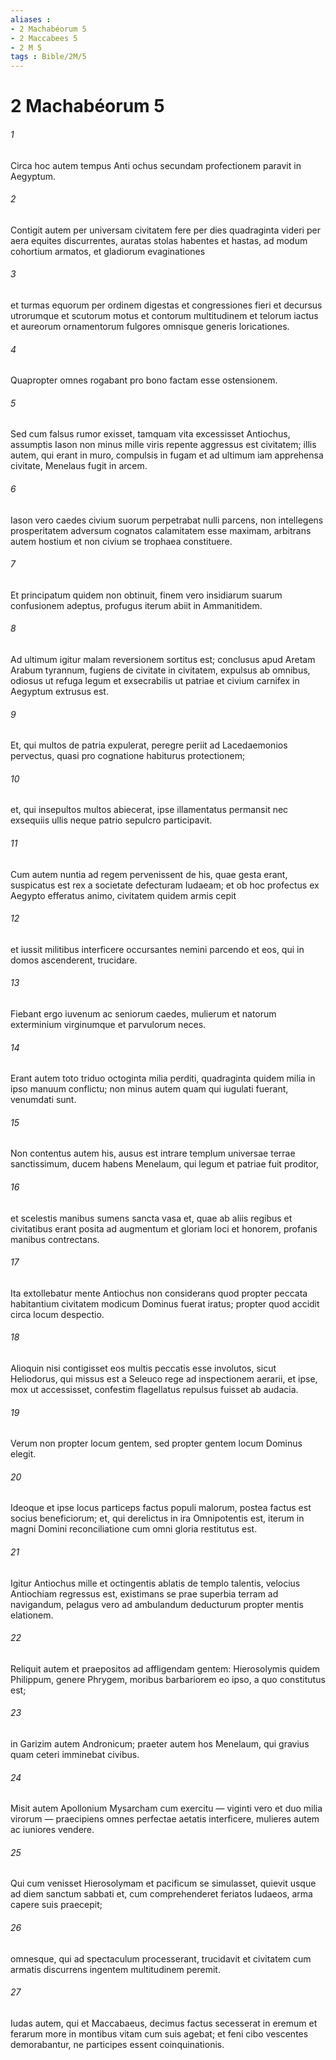 ```yaml
---
aliases : 
- 2 Machabéorum 5
- 2 Maccabees 5
- 2 M 5
tags : Bible/2M/5
---
```


# 2 Machabéorum 5

###### 1
Circa hoc autem tempus Anti ochus secundam profectionem paravit in Aegyptum. 
###### 2
Contigit autem per universam civitatem fere per dies quadraginta videri per aera equites discurrentes, auratas stolas habentes et hastas, ad modum cohortium armatos, et gladiorum evaginationes 
###### 3
et turmas equorum per ordinem digestas et congressiones fieri et decursus utrorumque et scutorum motus et contorum multitudinem et telorum iactus et aureorum ornamentorum fulgores omnisque generis loricationes. 
###### 4
Quapropter omnes rogabant pro bono factam esse ostensionem.
###### 5
Sed cum falsus rumor exisset, tamquam vita excessisset Antiochus, assumptis Iason non minus mille viris repente aggressus est civitatem; illis autem, qui erant in muro, compulsis in fugam et ad ultimum iam apprehensa civitate, Menelaus fugit in arcem. 
###### 6
Iason vero caedes civium suorum perpetrabat nulli parcens, non intellegens prosperitatem adversum cognatos calamitatem esse maximam, arbitrans autem hostium et non civium se trophaea constituere. 
###### 7
Et principatum quidem non obtinuit, finem vero insidiarum suarum confusionem adeptus, profugus iterum abiit in Ammanitidem. 
###### 8
Ad ultimum igitur malam reversionem sortitus est; conclusus apud Aretam Arabum tyrannum, fugiens de civitate in civitatem, expulsus ab omnibus, odiosus ut refuga legum et exsecrabilis ut patriae et civium carnifex in Aegyptum extrusus est. 
###### 9
Et, qui multos de patria expulerat, peregre periit ad Lacedaemonios pervectus, quasi pro cognatione habiturus protectionem; 
###### 10
et, qui insepultos multos abiecerat, ipse illamentatus permansit nec exsequiis ullis neque patrio sepulcro participavit.
###### 11
Cum autem nuntia ad regem pervenissent de his, quae gesta erant, suspicatus est rex a societate defecturam Iudaeam; et ob hoc profectus ex Aegypto efferatus animo, civitatem quidem armis cepit 
###### 12
et iussit militibus interficere occursantes nemini parcendo et eos, qui in domos ascenderent, trucidare. 
###### 13
Fiebant ergo iuvenum ac seniorum caedes, mulierum et natorum exterminium virginumque et parvulorum neces. 
###### 14
Erant autem toto triduo octoginta milia perditi, quadraginta quidem milia in ipso manuum conflictu; non minus autem quam qui iugulati fuerant, venumdati sunt. 
###### 15
Non contentus autem his, ausus est intrare templum universae terrae sanctissimum, ducem habens Menelaum, qui legum et patriae fuit proditor, 
###### 16
et scelestis manibus sumens sancta vasa et, quae ab aliis regibus et civitatibus erant posita ad augmentum et gloriam loci et honorem, profanis manibus contrectans. 
###### 17
Ita extollebatur mente Antiochus non considerans quod propter peccata habitantium civitatem modicum Dominus fuerat iratus; propter quod accidit circa locum despectio. 
###### 18
Alioquin nisi contigisset eos multis peccatis esse involutos, sicut Heliodorus, qui missus est a Seleuco rege ad inspectionem aerarii, et ipse, mox ut accessisset, confestim flagellatus repulsus fuisset ab audacia. 
###### 19
Verum non propter locum gentem, sed propter gentem locum Dominus elegit. 
###### 20
Ideoque et ipse locus particeps factus populi malorum, postea factus est socius beneficiorum; et, qui derelictus in ira Omnipotentis est, iterum in magni Domini reconciliatione cum omni gloria restitutus est.
###### 21
Igitur Antiochus mille et octingentis ablatis de templo talentis, velocius Antiochiam regressus est, existimans se prae superbia terram ad navigandum, pelagus vero ad ambulandum deducturum propter mentis elationem. 
###### 22
Reliquit autem et praepositos ad affligendam gentem: Hierosolymis quidem Philippum, genere Phrygem, moribus barbariorem eo ipso, a quo constitutus est; 
###### 23
in Garizim autem Andronicum; praeter autem hos Menelaum, qui gravius quam ceteri imminebat civibus. 
###### 24
Misit autem Apollonium Mysarcham cum exercitu — viginti vero et duo milia virorum — praecipiens omnes perfectae aetatis interficere, mulieres autem ac iuniores vendere. 
###### 25
Qui cum venisset Hierosolymam et pacificum se simulasset, quievit usque ad diem sanctum sabbati et, cum comprehenderet feriatos Iudaeos, arma capere suis praecepit; 
###### 26
omnesque, qui ad spectaculum processerant, trucidavit et civitatem cum armatis discurrens ingentem multitudinem peremit. 
###### 27
Iudas autem, qui et Maccabaeus, decimus factus secesserat in eremum et ferarum more in montibus vitam cum suis agebat; et feni cibo vescentes demorabantur, ne participes essent coinquinationis.
